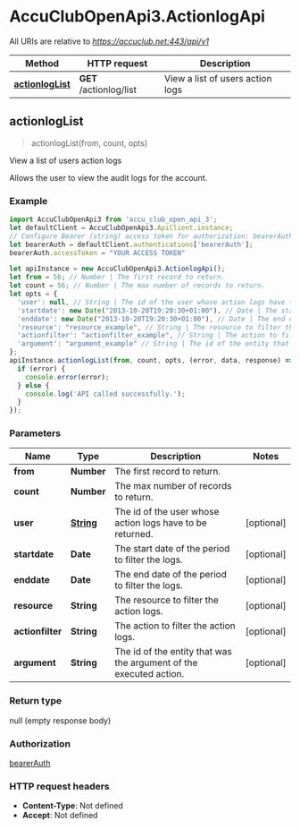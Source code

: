 # AccuClubOpenApi3.ActionlogApi

All URIs are relative to *https://accuclub.net:443/api/v1*

Method | HTTP request | Description
------------- | ------------- | -------------
[**actionlogList**](ActionlogApi.md#actionlogList) | **GET** /actionlog/list | View a list of users action logs



## actionlogList

> actionlogList(from, count, opts)

View a list of users action logs

Allows the user to view the audit logs for the account.

### Example

```javascript
import AccuClubOpenApi3 from 'accu_club_open_api_3';
let defaultClient = AccuClubOpenApi3.ApiClient.instance;
// Configure Bearer (string) access token for authorization: bearerAuth
let bearerAuth = defaultClient.authentications['bearerAuth'];
bearerAuth.accessToken = "YOUR ACCESS TOKEN"

let apiInstance = new AccuClubOpenApi3.ActionlogApi();
let from = 56; // Number | The first record to return.
let count = 56; // Number | The max number of records to return.
let opts = {
  'user': null, // String | The id of the user whose action logs have to be returned.
  'startdate': new Date("2013-10-20T19:20:30+01:00"), // Date | The start date of the period to filter the logs.
  'enddate': new Date("2013-10-20T19:20:30+01:00"), // Date | The end date of the period to filter the logs.
  'resource': "resource_example", // String | The resource to filter the action logs.
  'actionfilter': "actionfilter_example", // String | The action to filter the action logs.
  'argument': "argument_example" // String | The id of the entity that was the argument of the executed action.
};
apiInstance.actionlogList(from, count, opts, (error, data, response) => {
  if (error) {
    console.error(error);
  } else {
    console.log('API called successfully.');
  }
});
```

### Parameters


Name | Type | Description  | Notes
------------- | ------------- | ------------- | -------------
 **from** | **Number**| The first record to return. | 
 **count** | **Number**| The max number of records to return. | 
 **user** | [**String**](.md)| The id of the user whose action logs have to be returned. | [optional] 
 **startdate** | **Date**| The start date of the period to filter the logs. | [optional] 
 **enddate** | **Date**| The end date of the period to filter the logs. | [optional] 
 **resource** | **String**| The resource to filter the action logs. | [optional] 
 **actionfilter** | **String**| The action to filter the action logs. | [optional] 
 **argument** | **String**| The id of the entity that was the argument of the executed action. | [optional] 

### Return type

null (empty response body)

### Authorization

[bearerAuth](../README.md#bearerAuth)

### HTTP request headers

- **Content-Type**: Not defined
- **Accept**: Not defined

